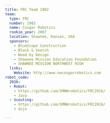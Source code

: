```yaml
---
title: FRC Team 1982
team:
  type: FRC
  number: 1982
  name: Cougar Robotics
  rookie_year: 2007
  location: Shawnee, Kansas, USA
  sponsors:
    - BlueScope Construction
    - Black & Veatch
    - Wood by Design
    - Shawnee Mission Education Foundation
    - SHAWNEE MISSION NORTHWEST HIGH
  links:
    Website: http://www.nwcougarrobotics.com
robot_code:
  2016:
  - Robot:
    - https://github.com/SMNWrobotics/FRC2016/
    - Java
  - Scouting:
    - https://github.com/SMNWrobotics/FRC2016/
    - Xojo

---
```

